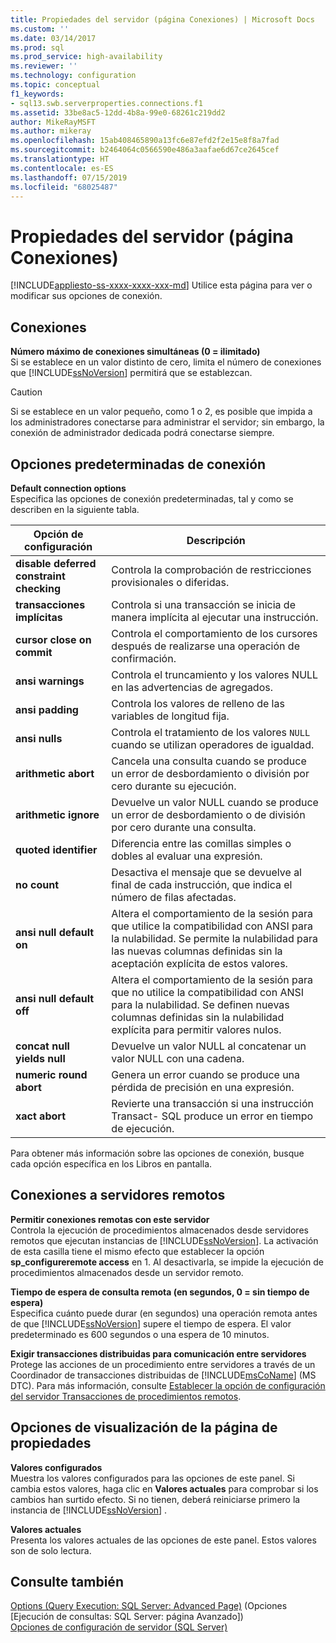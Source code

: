 ```yaml
---
title: Propiedades del servidor (página Conexiones) | Microsoft Docs
ms.custom: ''
ms.date: 03/14/2017
ms.prod: sql
ms.prod_service: high-availability
ms.reviewer: ''
ms.technology: configuration
ms.topic: conceptual
f1_keywords:
- sql13.swb.serverproperties.connections.f1
ms.assetid: 33be8ac5-12dd-4b8a-99e0-68261c219dd2
author: MikeRayMSFT
ms.author: mikeray
ms.openlocfilehash: 15ab408465890a13fc6e87efd2f2e15e8f8a7fad
ms.sourcegitcommit: b2464064c0566590e486a3aafae6d67ce2645cef
ms.translationtype: HT
ms.contentlocale: es-ES
ms.lasthandoff: 07/15/2019
ms.locfileid: "68025487"
---
```

# <a name="server-properties---connections-page"></a>Propiedades del servidor (página Conexiones)
[!INCLUDE[appliesto-ss-xxxx-xxxx-xxx-md](../../includes/appliesto-ss-xxxx-xxxx-xxx-md.md)]
  Utilice esta página para ver o modificar sus opciones de conexión.  
  
## <a name="connections"></a>Conexiones  
 **Número máximo de conexiones simultáneas (0 = ilimitado)**  
 Si se establece en un valor distinto de cero, limita el número de conexiones que [!INCLUDE[ssNoVersion](../../includes/ssnoversion-md.md)] permitirá que se establezcan.  
  
> [!CAUTION]  
>  Si se establece en un valor pequeño, como 1 o 2, es posible que impida a los administradores conectarse para administrar el servidor; sin embargo, la conexión de administrador dedicada podrá conectarse siempre.  
  
## <a name="default-connection-options"></a>Opciones predeterminadas de conexión  
 **Default connection options**  
 Especifica las opciones de conexión predeterminadas, tal y como se describen en la siguiente tabla.  
  
|Opción de configuración|Descripción|  
|--------------------------|-----------------|  
|**disable deferred constraint checking**|Controla la comprobación de restricciones provisionales o diferidas.|  
|**transacciones implícitas**|Controla si una transacción se inicia de manera implícita al ejecutar una instrucción.|  
|**cursor close on commit**|Controla el comportamiento de los cursores después de realizarse una operación de confirmación.|  
|**ansi warnings**|Controla el truncamiento y los valores NULL en las advertencias de agregados.|  
|**ansi padding**|Controla los valores de relleno de las variables de longitud fija.|  
|**ansi nulls**|Controla el tratamiento de los valores `NULL` cuando se utilizan operadores de igualdad.|  
|**arithmetic abort**|Cancela una consulta cuando se produce un error de desbordamiento o división por cero durante su ejecución.|  
|**arithmetic ignore**|Devuelve un valor NULL cuando se produce un error de desbordamiento o de división por cero durante una consulta.|  
|**quoted identifier**|Diferencia entre las comillas simples o dobles al evaluar una expresión.|  
|**no count**|Desactiva el mensaje que se devuelve al final de cada instrucción, que indica el número de filas afectadas.|  
|**ansi null default on**|Altera el comportamiento de la sesión para que utilice la compatibilidad con ANSI para la nulabilidad. Se permite la nulabilidad para las nuevas columnas definidas sin la aceptación explícita de estos valores.|  
|**ansi null default off**|Altera el comportamiento de la sesión para que no utilice la compatibilidad con ANSI para la nulabilidad. Se definen nuevas columnas definidas sin la nulabilidad explícita para permitir valores nulos.|  
|**concat null yields null**|Devuelve un valor NULL al concatenar un valor NULL con una cadena.|  
|**numeric round abort**|Genera un error cuando se produce una pérdida de precisión en una expresión.|  
|**xact abort**|Revierte una transacción si una instrucción Transact- SQL produce un error en tiempo de ejecución.|  
  
 Para obtener más información sobre las opciones de conexión, busque cada opción específica en los Libros en pantalla.  
  
## <a name="remote-server-connections"></a>Conexiones a servidores remotos  
 **Permitir conexiones remotas con este servidor**  
 Controla la ejecución de procedimientos almacenados desde servidores remotos que ejecutan instancias de [!INCLUDE[ssNoVersion](../../includes/ssnoversion-md.md)]. La activación de esta casilla tiene el mismo efecto que establecer la opción **sp_configureremote access** en 1. Al desactivarla, se impide la ejecución de procedimientos almacenados desde un servidor remoto.  
  
 **Tiempo de espera de consulta remota (en segundos, 0 = sin tiempo de espera)**  
 Especifica cuánto puede durar (en segundos) una operación remota antes de que [!INCLUDE[ssNoVersion](../../includes/ssnoversion-md.md)] supere el tiempo de espera. El valor predeterminado es 600 segundos o una espera de 10 minutos.  
  
 **Exigir transacciones distribuidas para comunicación entre servidores**  
 Protege las acciones de un procedimiento entre servidores a través de un Coordinador de transacciones distribuidas de [!INCLUDE[msCoName](../../includes/msconame-md.md)] (MS DTC). Para más información, consulte [Establecer la opción de configuración del servidor Transacciones de procedimientos remotos](../../database-engine/configure-windows/configure-the-remote-proc-trans-server-configuration-option.md).  
  
## <a name="property-page-display-options"></a>Opciones de visualización de la página de propiedades  
 **Valores configurados**  
 Muestra los valores configurados para las opciones de este panel. Si cambia estos valores, haga clic en **Valores actuales** para comprobar si los cambios han surtido efecto. Si no tienen, deberá reiniciarse primero la instancia de [!INCLUDE[ssNoVersion](../../includes/ssnoversion-md.md)] .  
  
 **Valores actuales**  
 Presenta los valores actuales de las opciones de este panel. Estos valores son de solo lectura.  
  
## <a name="see-also"></a>Consulte también  
 [Options &#40;Query Execution: SQL Server: Advanced Page&#41;](https://msdn.microsoft.com/library/3ec788c7-22c3-4216-9ad0-81a168d17074)  (Opciones [Ejecución de consultas: SQL Server: página Avanzado])  
 [Opciones de configuración de servidor &#40;SQL Server&#41;](../../database-engine/configure-windows/server-configuration-options-sql-server.md)  
  
  
